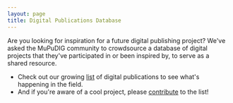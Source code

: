 ```yaml
---
layout: page
title: Digital Publications Database
---
```

Are you looking for inspiration for a future digital publishing project? We've asked the MuPuDIG community to crowdsource a database of digital projects that they've participated in or been inspired by, to serve as a shared resource.

* Check out our growing [list](https://docs.google.com/spreadsheets/d/1tw-TbI09XzO98yb6r5nd8m4mKuc2agehTLDK939Mt8g/edit?usp=sharing) of digital publications to see what's happening in the field.
* And if you're aware of a cool project, please [contribute](https://docs.google.com/forms/d/e/1FAIpQLSeKK2mwSG9fpMgAFoE5qkjKvYUQK7U4596QikNxBB3mE9-ODQ/viewform) to the list!
